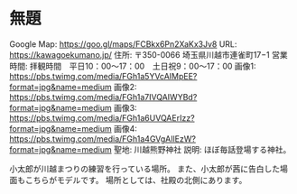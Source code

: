 # 無題

Google Map: https://goo.gl/maps/FCBkx6Pn2XaKx3Jv8
URL: https://kawagoekumano.jp/
住所: 〒350-0066 埼玉県川越市連雀町17−1
営業時間: 拝観時間　平日10：00～17：00　土日祝9：00～17：00
画像1: https://pbs.twimg.com/media/FGh1a5YVcAIMpEE?format=jpg&name=medium
画像2: https://pbs.twimg.com/media/FGh1a7IVQAIWYBd?format=jpg&name=medium
画像3: https://pbs.twimg.com/media/FGh1a6UVQAErIzz?format=jpg&name=medium
画像4: https://pbs.twimg.com/media/FGh1a4GVgAIlEzW?format=jpg&name=medium
聖地: 川越熊野神社
説明: ほぼ毎話登場する神社。

小太郎が川越まつりの練習を行っている場所。
また、小太郎が茜に告白した場面もこちらがモデルです。
場所としては、社殿の北側にあります。